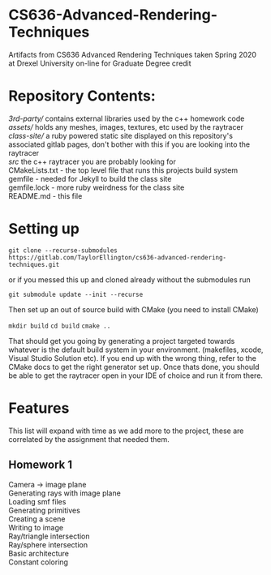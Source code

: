 # CS636-Advanced-Rendering-Techniques

Artifacts from CS636 Advanced Rendering Techniques taken Spring 2020 at Drexel University on-line for Graduate Degree credit

# Repository Contents:

*3rd-party/* contains external libraries used by the c++ homework code  
*assets/* holds any meshes, images, textures, etc used by the raytracer  
*class-site/* a ruby powered static site displayed on this repository's associated gitlab pages, don't bother with this if you are looking into the raytracer  
*src* the c++ raytracer you are probably looking for    
CMakeLists.txt - the top level file that runs this projects build system  
gemfile - needed for Jekyll to build the class site  
gemfile.lock - more ruby weirdness for the class site  
README.md - this file   

# Setting up

`git clone --recurse-submodules https://gitlab.com/TaylorEllington/cs636-advanced-rendering-techniques.git`

or if you messed this up and cloned already without the submodules run

`git submodule update --init --recurse`

Then set up an out of source build with CMake (you need to install CMake)

`mkdir build`
`cd build`
`cmake ..`

That should get you going by generating a project targeted towards whatever is the default build system in your environment. (makefiles, xcode, Visual Studio Solution etc). If you end up with the wrong thing, refer to the CMake docs to get the right generator set up. Once thats done, you should be able to get the raytracer open in your IDE of choice and run it from there. 


# Features

This list will expand with time as we add more to the project, these are correlated by the assignment that needed them. 

## Homework 1
Camera -> image plane  
Generating rays with image plane  
Loading smf files  
Generating primitives  
Creating a scene  
Writing to image  
Ray/triangle intersection  
Ray/sphere intersection  
Basic architecture   
Constant coloring  